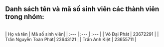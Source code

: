 ## **Danh sách tên và mã số sinh viên các thành viên trong nhóm:**
<br>
| Họ và tên | Mã số sinh viên|
| :--- | :--- | :--- |
| Võ Đại Phát |  23672291 |
| Trần Nguyễn Toàn Phát| 23643121 |
| Trần Anh Kiệt | 23655711 |
